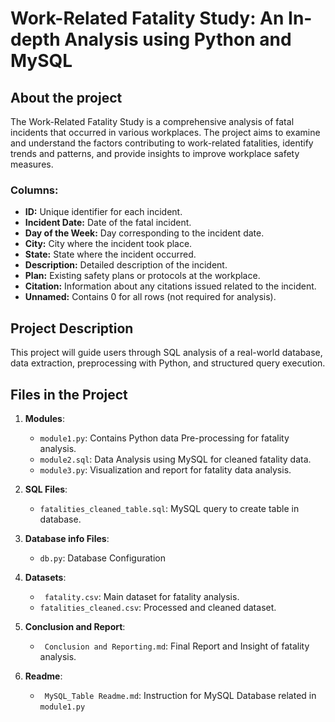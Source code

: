 # Work-Related Fatality Study: An In-depth Analysis using Python and MySQL

## About the project
The Work-Related Fatality Study is a comprehensive analysis of fatal incidents that occurred in various workplaces. The project aims to examine and understand the factors contributing to work-related fatalities, identify trends and patterns, and provide insights to improve workplace safety measures.

### Columns:
- **ID:** Unique identifier for each incident.
- **Incident Date:** Date of the fatal incident.
- **Day of the Week:** Day corresponding to the incident date.
- **City:** City where the incident took place.
- **State:** State where the incident occurred.
- **Description:** Detailed description of the incident.
- **Plan:** Existing safety plans or protocols at the workplace.
- **Citation:** Information about any citations issued related to the incident.
- **Unnamed:** Contains 0 for all rows (not required for analysis).

## Project Description
This project will guide users through SQL analysis of a real-world database, data extraction, preprocessing with Python, and structured query execution.

## Files in the Project

1. **Modules**:
   - `module1.py`: Contains Python data Pre-processing for fatality analysis.
   - `module2.sql`: Data Analysis using MySQL for cleaned fatality data.
   - `module3.py`: Visualization and report for fatality data analysis.
  
2. **SQL Files**:
   - `fatalities_cleaned_table.sql`: MySQL query to create table in database.
   
 4. **Database info Files**:
    - `db.py`: Database Configuration

 5. **Datasets**:
    - ` fatality.csv`: Main dataset for fatality analysis.
    - `fatalities_cleaned.csv`: Processed and cleaned dataset.
   
  6. **Conclusion and Report**:
     - ` Conclusion and Reporting.md`: Final Report and Insight of fatality analysis.
    
 7. **Readme**:
    - ` MySQL_Table Readme.md`: Instruction for MySQL Database related in `module1.py`
   
      
